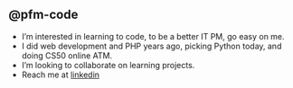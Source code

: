## @pfm-code
- I’m interested in learning to code, to be a better IT PM, go easy on me. 
- I did web development and PHP years ago, picking Python today, and doing CS50 online ATM.
- I’m looking to collaborate on learning projects. 
- Reach me at [linkedin](https://www.linkedin.com/in/philipmarkwick/)

<!---
pfm-code/pfm-code is a ✨ special ✨ repository because its `README.md` (this file) appears on your GitHub profile.
You can click the Preview link to take a look at your changes.
--->
